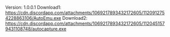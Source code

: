 Version: 1.0.0.1
Download1: https://cdn.discordapp.com/attachments/1069217893432172605/1120912754228863106/AutoEmu.exe
Download2: https://cdn.discordapp.com/attachments/1069217893432172605/1120451579431108748/autocapture.exe
